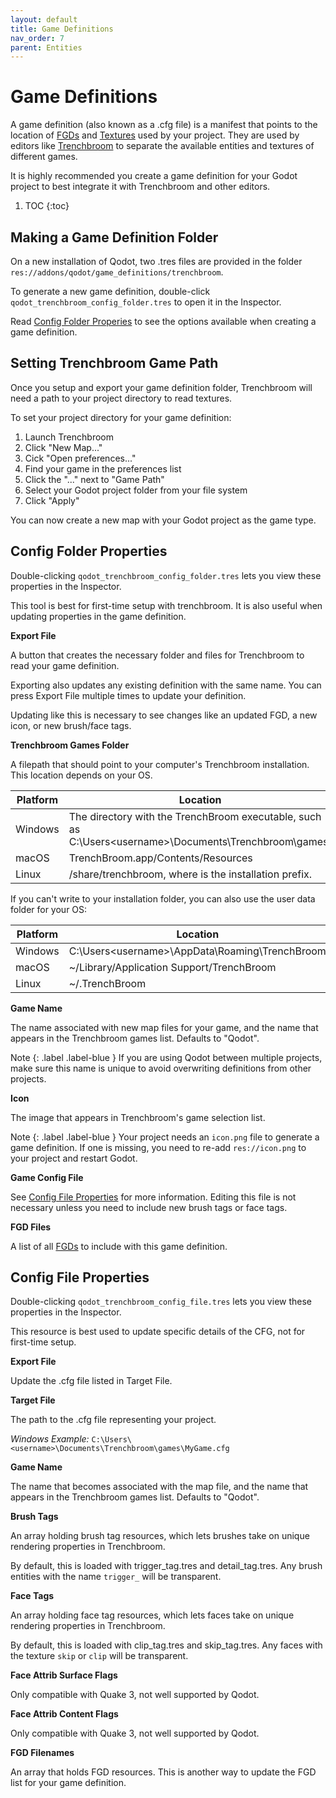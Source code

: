 ```yaml
---
layout: default
title: Game Definitions
nav_order: 7
parent: Entities
---
```


# Game Definitions

A game definition (also known as a .cfg file) is a manifest that points to the location of [FGDs](fgd.md) and [Textures](../textures.md) used by your project. They are used by editors like [Trenchbroom](https://trenchbroom.github.io/) to separate the available entities and textures of different games.

It is highly recommended you create a game definition for your Godot project to best integrate it with Trenchbroom and other editors.

1. TOC
{:toc}

## Making a Game Definition Folder

On a new installation of Qodot, two .tres files are provided in the folder `res://addons/qodot/game_definitions/trenchbroom`.

To generate a new game definition, double-click `qodot_trenchbroom_config_folder.tres` to open it in the Inspector.

Read [Config Folder Properies](#config-folder-properties) to see the options available when creating a game definition.

## Setting Trenchbroom Game Path

Once you setup and export your game definition folder, Trenchbroom will need a path to your project directory to read textures.

To set your project directory for your game definition:
1. Launch Trenchbroom
2. Click "New Map..."
3. Cick "Open preferences..."
4. Find your game in the preferences list
5. Click the "..." next to "Game Path"
6. Select your Godot project folder from your file system
7. Click "Apply"

You can now create a new map with your Godot project as the game type.

## Config Folder Properties

Double-clicking `qodot_trenchbroom_config_folder.tres` lets you view these properties in the Inspector.

This tool is best for first-time setup with trenchbroom. It is also useful when updating properties in the game definition.

**Export File**

A button that creates the necessary folder and files for Trenchbroom to read your game definition.

Exporting also updates any existing definition with the same name. You can press Export File multiple times to update your definition.

Updating like this is necessary to see changes like an updated FGD, a new icon, or new brush/face tags.

**Trenchbroom Games Folder**

A filepath that should point to your computer's Trenchbroom installation. This location depends on your OS.

| Platform | Location |
| -------- | ---------|
| Windows | The directory with the TrenchBroom executable, such as C:\Users\<username>\Documents\Trenchbroom\games\ |
| macOS | TrenchBroom.app/Contents/Resources |
| Linux | <prefix>/share/trenchbroom, where <prefix> is the installation prefix. |

If you can't write to your installation folder, you can also use the user data folder for your OS:

| Platform | Location |
| -------- | ---------|
| Windows | C:\Users\<username>\AppData\Roaming\TrenchBroom|
| macOS | ~/Library/Application Support/TrenchBroom |
| Linux | ~/.TrenchBroom |

**Game Name**

The name associated with new map files for your game, and the name that appears in the Trenchbroom games list. Defaults to "Qodot".

Note
{: .label .label-blue }
If you are using Qodot between multiple projects, make sure this name is unique to avoid overwriting definitions from other projects.

**Icon**

The image that appears in Trenchbroom's game selection list.

Note
{: .label .label-blue }
Your project needs an `icon.png` file to generate a game definition. If one is missing, you need to re-add `res://icon.png` to your project and restart Godot.

**Game Config File**

See [Config File Properties](#config-file-properties) for more information. Editing this file is not necessary unless you need to include new brush tags or face tags.

**FGD Files**

A list of all [FGDs](fgd.md) to include with this game definition.

## Config File Properties

Double-clicking `qodot_trenchbroom_config_file.tres` lets you view these properties in the Inspector.

This resource is best used to update specific details of the CFG, not for first-time setup.

**Export File**

Update the .cfg file listed in Target File.

**Target File**

The path to the .cfg file representing your project.

*Windows Example:* `C:\Users\<username>\Documents\Trenchbroom\games\MyGame.cfg`

**Game Name**

The name that becomes associated with the map file, and the name that appears in the Trenchbroom games list. Defaults to "Qodot".

**Brush Tags**

An array holding brush tag resources, which lets brushes take on unique rendering properties in Trenchbroom.

By default, this is loaded with trigger_tag.tres and detail_tag.tres. Any brush entities with the name `trigger_` will be transparent.

**Face Tags**

An array holding face tag resources, which lets faces take on unique rendering properties in Trenchbroom.

By default, this is loaded with clip_tag.tres and skip_tag.tres. Any faces with the texture `skip` or `clip` will be transparent.

**Face Attrib Surface Flags**

Only compatible with Quake 3, not well supported by Qodot.

**Face Attrib Content Flags**

Only compatible with Quake 3, not well supported by Qodot.

**FGD Filenames**

An array that holds FGD resources. This is another way to update the FGD list for your game definition.
